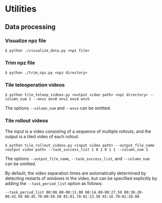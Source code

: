 # Utilities

## Data processing
### Visualize npz file
```console
$ python ./visualize_data.py <npz file>
```

### Trim npz file
```console
$ python ./trim_npz.py <npz directory>
```

### Tile teleoperation videos
```console
$ python tile_teleop_videos.py <output video path> <npz directory> --column_num 2 --envs env0 env1 env4 env5
```
The options `--column_num` and `--envs` can be omitted.

### Tile rollout videos
The input is a video consisting of a sequence of multiple rollouts, and the output is a tiled video of each rollout.
```console
$ python tile_rollout_videos.py <input video path> --output_file_name <output video path> --task_success_list 1 0 1 0 1 1 --column_num 3
```
The options `--output_file_name`, `--task_success_list`, and `--column_num` can be omitted.

By default, the video separation times are automatically determined by detecting restarts of windows in the video, but can be specified explicitly by adding the `--task_period_list` option as follows:
```console
--task_period_list 00:00.00-00:11.00 00:14.00-00:27.50 00:30.20-00:42.50 00:45.70-00:58.50 01:01.70-01:13.50 01:16.70-01:28.00
```
